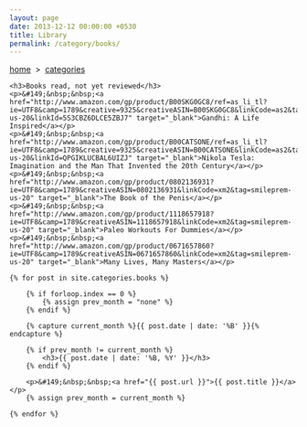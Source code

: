 ```yaml
---
layout: page
date: 2013-12-12 00:00:00 +0530
title: Library
permalink: /category/books/
---
```


<div>
    <a href="{{ site.url }}">home</a> &nbsp;&gt;&nbsp; <a href="{{ site.url }}/categories">categories</a>

    <h3>Books read, not yet reviewed</h3>
	<p>&#149;&nbsp;&nbsp;<a href="http://www.amazon.com/gp/product/B00SKG0GC8/ref=as_li_tl?ie=UTF8&camp=1789&creative=9325&creativeASIN=B00SKG0GC8&linkCode=as2&tag=smileprem-us-20&linkId=5S3CBZ6DLCE5ZBJ7" target="_blank">Gandhi: A Life Inspired</a></p>
	<p>&#149;&nbsp;&nbsp;<a href="http://www.amazon.com/gp/product/B00CATSONE/ref=as_li_tl?ie=UTF8&camp=1789&creative=9325&creativeASIN=B00CATSONE&linkCode=as2&tag=smileprem-us-20&linkId=QPGIKLUCBAL6UIZJ" target="_blank">Nikola Tesla: Imagination and the Man That Invented the 20th Century</a></p>
	<p>&#149;&nbsp;&nbsp;<a href="http://www.amazon.com/gp/product/0802136931?ie=UTF8&camp=1789&creativeASIN=0802136931&linkCode=xm2&tag=smileprem-us-20" target="_blank">The Book of the Penis</a></p>
	<p>&#149;&nbsp;&nbsp;<a href="http://www.amazon.com/gp/product/1118657918?ie=UTF8&camp=1789&creativeASIN=1118657918&linkCode=xm2&tag=smileprem-us-20" target="_blank">Paleo Workouts For Dummies</a></p>
	<p>&#149;&nbsp;&nbsp;<a href="http://www.amazon.com/gp/product/0671657860?ie=UTF8&camp=1789&creativeASIN=0671657860&linkCode=xm2&tag=smileprem-us-20" target="_blank">Many Lives, Many Masters</a></p>

    {% for post in site.categories.books %}

    	{% if forloop.index == 0 %}
    		{% assign prev_month = "none" %}
    	{% endif %}

		{% capture current_month %}{{ post.date | date: '%B' }}{% endcapture %}

		{% if prev_month != current_month %}		
			<h3>{{ post.date | date: '%B, %Y' }}</h3>
		{% endif %}	

		<p>&#149;&nbsp;&nbsp;<a href="{{ post.url }}">{{ post.title }}</a></p>
		{% assign prev_month = current_month %}

    {% endfor %}
	
</div>
